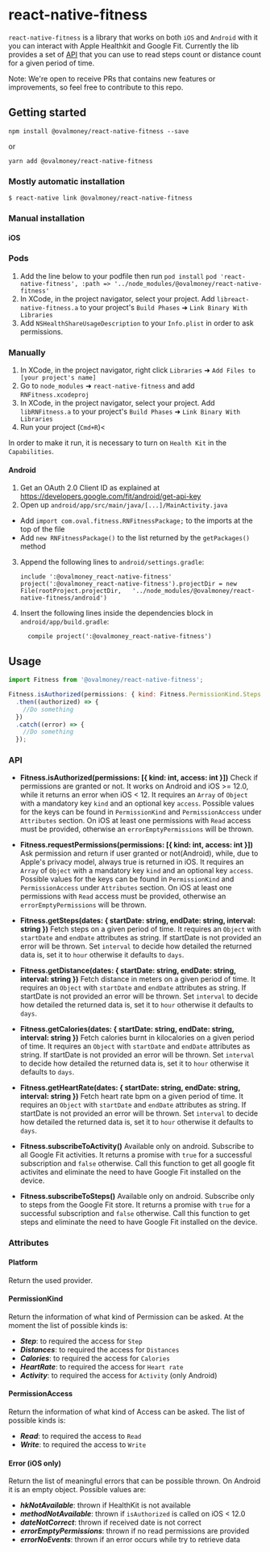 
# react-native-fitness
`react-native-fitness` is a library that works on both `iOS` and `Android` with it you can interact with Apple Healthkit and Google Fit.
Currently the lib provides a set of [API](#API) that you can use to read steps count or distance count for a given period of time.

Note:
We're open to receive PRs that contains new features or improvements, so feel free to contribute to this repo.

## Getting started

`npm install @ovalmoney/react-native-fitness --save`

or

`yarn add @ovalmoney/react-native-fitness`

### Mostly automatic installation

`$ react-native link @ovalmoney/react-native-fitness`

### Manual installation


#### iOS

### Pods
1. Add the line below to your podfile then run `pod install`
`pod 'react-native-fitness', :path => '../node_modules/@ovalmoney/react-native-fitness'`
2. In XCode, in the project navigator, select your project. Add `libreact-native-fitness.a` to your project's `Build Phases` ➜ `Link Binary With Libraries`
3. Add `NSHealthShareUsageDescription` to your `Info.plist` in order to ask permissions.

### Manually

1. In XCode, in the project navigator, right click `Libraries` ➜ `Add Files to [your project's name]`
2. Go to `node_modules` ➜ `react-native-fitness` and add `RNFitness.xcodeproj`
3. In XCode, in the project navigator, select your project. Add `libRNFitness.a` to your project's `Build Phases` ➜ `Link Binary With Libraries`
4. Run your project (`Cmd+R`)<

In order to make it run, it is necessary to turn on `Health Kit` in the `Capabilities`.

#### Android
1. Get an OAuth 2.0 Client ID as explained at https://developers.google.com/fit/android/get-api-key
2. Open up `android/app/src/main/java/[...]/MainActivity.java`
  - Add `import com.oval.fitness.RNFitnessPackage;` to the imports at the top of the file
  - Add `new RNFitnessPackage()` to the list returned by the `getPackages()` method
3. Append the following lines to `android/settings.gradle`:
  	```
  	include ':@ovalmoney_react-native-fitness'
  	project(':@ovalmoney_react-native-fitness').projectDir = new File(rootProject.projectDir, 	'../node_modules/@ovalmoney/react-native-fitness/android')
  	```
4. Insert the following lines inside the dependencies block in `android/app/build.gradle`:
  	```
      compile project(':@ovalmoney_react-native-fitness')
  	```


## Usage

```javascript
import Fitness from '@ovalmoney/react-native-fitness';

Fitness.isAuthorized(permissions: { kind: Fitness.PermissionKind.Steps, access: Fitness.PermissionAccess.Write })
  .then((authorized) => {
    //Do something
  })
  .catch((error) => {
    //Do something
  });
```
### API

- **Fitness.isAuthorized(permissions: [{ kind: int, access: int }])**
Check if permissions are granted or not. It works on Android and iOS >= 12.0, while it returns an error when iOS < 12.
It requires an `Array` of `Object` with a mandatory key `kind` and an optional key `access`.
Possible values for the keys can be found in `PermissionKind` and `PermissionAccess` under `Attributes` section.
On iOS at least one permissions with `Read` access must be provided, otherwise an `errorEmptyPermissions` will be thrown.

- **Fitness.requestPermissions(permissions: [{ kind: int, access: int }])**
Ask permission and return if user granted or not(Android), while, due to Apple's privacy model, always true is returned in iOS.
It requires an `Array` of `Object` with a mandatory key `kind` and an optional key `access`.
Possible values for the keys can be found in `PermissionKind` and `PermissionAccess` under `Attributes` section.
On iOS at least one permissions with `Read` access must be provided, otherwise an `errorEmptyPermissions` will be thrown.

- **Fitness.getSteps(dates: { startDate: string, endDate: string, interval: string })**
Fetch steps on a given period of time. It requires an `Object` with `startDate` and `endDate` attributes as string. If startDate is not provided an error will be thrown. Set `interval` to decide how detailed the returned data is, set it to `hour` otherwise it defaults to `days`.

- **Fitness.getDistance(dates: { startDate: string, endDate: string, interval: string })**
Fetch distance in meters on a given period of time. It requires an `Object` with `startDate` and `endDate` attributes as string. If startDate is not provided an error will be thrown. Set `interval` to decide how detailed the returned data is, set it to `hour` otherwise it defaults to `days`.

- **Fitness.getCalories(dates: { startDate: string, endDate: string, interval: string })**
Fetch calories burnt in kilocalories on a given period of time. It requires an `Object` with `startDate` and `endDate` attributes as string. If startDate is not provided an error will be thrown. Set `interval` to decide how detailed the returned data is, set it to `hour` otherwise it defaults to `days`.

- **Fitness.getHeartRate(dates: { startDate: string, endDate: string, interval: string })**
Fetch heart rate bpm on a given period of time. It requires an `Object` with `startDate` and `endDate` attributes as string. If startDate is not provided an error will be thrown. Set `interval` to decide how detailed the returned data is, set it to `hour` otherwise it defaults to `days`.

- **Fitness.subscribeToActivity()**
Available only on android. Subscribe to all Google Fit activities. It returns a promise with `true` for a successful subscription and `false` otherwise.
Call this function to get all google fit activites and eliminate the need to have Google Fit installed on the device. 

- **Fitness.subscribeToSteps()**
Available only on android. Subscribe only to steps from the Google Fit store. It returns a promise with `true` for a successful subscription and `false` otherwise.
Call this function to get steps and eliminate the need to have Google Fit installed on the device.

### Attributes

#### Platform
Return the used provider.

#### PermissionKind
Return the information of what kind of Permission can be asked.
At the moment the list of possible kinds is:
 - ***Step***: to required the access for `Step`
 - ***Distances***: to required the access for `Distances`
 - ***Calories***: to required the access for `Calories`
 - ***HeartRate***: to required the access for `Heart rate`
 - ***Activity***: to required the access for `Activity` (only Android)

#### PermissionAccess
Return the information of what kind of Access can be asked.
The list of possible kinds is:
 - ***Read***: to required the access to `Read`
 - ***Write***: to required the access to `Write`

#### Error (iOS only)
Return the list of meaningful errors that can be possible thrown.
On Android it is an empty object.
Possible values are:
 - ***hkNotAvailable***: thrown if HealthKit is not available
 - ***methodNotAvailable***: thrown if ```isAuthorized``` is called on iOS < 12.0
 -  ***dateNotCorrect***: thrown if received date is not correct
 - ***errorEmptyPermissions***: thrown if no read permissions are provided
 - ***errorNoEvents***: thrown if an error occurs while try to retrieve data


